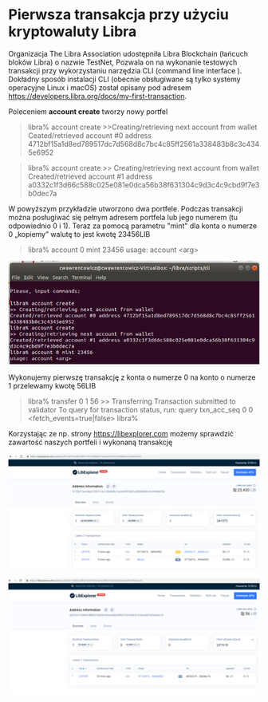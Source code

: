 # Pierwsza transakcja przy użyciu kryptowaluty Libra

Organizacja The Libra Association udostępniła Libra Blockchain (łańcuch bloków Libra) o nazwie TestNet,   Pozwala on na wykonanie testowych transakcji przy wykorzystaniu narzędzia CLI (command line interface ). Dokładny sposób  instalacji CLI (obecnie obsługiwane są tylko systemy operacyjne Linux i macOS) został  opisany pod adresem https://developers.libra.org/docs/my-first-transaction. 

Poleceniem **account create** tworzy nowy portfel
 
>libra% account create
>\>\>Creating/retrieving next account from wallet
>Ceated/retrieved account #0 address 4712bf15a1d8ed789517dc7d568d8c7bc4c85ff2561a338483b8c3c4345e6952

>libra% account create
>\>\> Creating/retrieving next account from wallet
>Created/retrieved account #1 address a0332c1f3d66c588c025e081e0dca56b38f631304c9d3c4c9cbd9f7e3b0dec7a

W powyższym przykładzie utworzono dwa portfele. Podczas transakcji można posługiwać się  pełnym adresem portfela lub jego numerem (tu odpowiednio 0 i 1).  Teraz za pomocą parametru "mint"  dla konta o numerze 0 „kopiemy” walutę to jest kwotę  23456LIB 

>libra% account 0 mint 23456
>usage: account \<arg\>

![testnet1.png](images/testnet1.png)

Wykonujemy pierwszę transakcję z konta o numerze 0 na konto o numerze 1 przelewamy kwotę 56LIB

>libra% transfer 0 1 56
>\>\> Transferring
>Transaction submitted to validator
>To query for transaction status, run: query txn_acc_seq 0 0 \<fetch_events=true\|false\>
>libra% 

Korzystając ze np. strony  https://libexplorer.com możemy sprawdzić zawartość naszych portfeli i wykonaną transakcję

![testnet2.png](images/testnet2.png)

![testnet3.png](images/testnet3.png)
